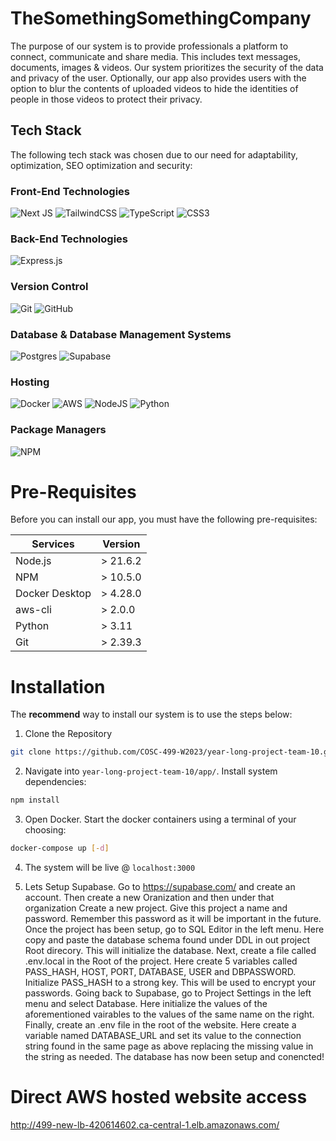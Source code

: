 # TheSomethingSomethingCompany
The purpose of our system is to provide professionals a platform to connect, communicate and share media. This includes text messages, documents, images & videos. Our system prioritizes the security of the data and privacy of the user. Optionally, our app also provides users with the option to blur the contents of uploaded videos to hide the identities of people in those videos to protect their privacy.

## Tech Stack
The following tech stack was chosen due to our need for adaptability, optimization, SEO optimization and security:
### Front-End Technologies
![Next JS](https://img.shields.io/badge/Next-black?style=for-the-badge&logo=next.js&logoColor=white) ![TailwindCSS](https://img.shields.io/badge/tailwindcss-%2338B2AC.svg?style=for-the-badge&logo=tailwind-css&logoColor=white) ![TypeScript](https://img.shields.io/badge/typescript-%23007ACC.svg?style=for-the-badge&logo=typescript&logoColor=white) ![CSS3](https://img.shields.io/badge/css3-%231572B6.svg?style=for-the-badge&logo=css3&logoColor=white)
### Back-End Technologies
![Express.js](https://img.shields.io/badge/express.js-%23404d59.svg?style=for-the-badge&logo=express&logoColor=%2361DAFB)
### Version Control
![Git](https://img.shields.io/badge/git-%23F05033.svg?style=for-the-badge&logo=git&logoColor=white) ![GitHub](https://img.shields.io/badge/github-%23121011.svg?style=for-the-badge&logo=github&logoColor=white)
### Database & Database Management Systems
![Postgres](https://img.shields.io/badge/postgres-%23316192.svg?style=for-the-badge&logo=postgresql&logoColor=white) ![Supabase](https://img.shields.io/badge/Supabase-3ECF8E?style=for-the-badge&logo=supabase&logoColor=white)
### Hosting
![Docker](https://img.shields.io/badge/docker-%230db7ed.svg?style=for-the-badge&logo=docker&logoColor=white) ![AWS](https://img.shields.io/badge/AWS-%23FF9900.svg?style=for-the-badge&logo=amazon-aws&logoColor=white) ![NodeJS](https://img.shields.io/badge/node.js-6DA55F?style=for-the-badge&logo=node.js&logoColor=white) ![Python](https://img.shields.io/badge/python-3670A0?style=for-the-badge&logo=python&logoColor=ffdd54) 
### Package Managers
![NPM](https://img.shields.io/badge/NPM-%23CB3837.svg?style=for-the-badge&logo=npm&logoColor=white)

# Pre-Requisites
Before you can install our app, you must have the following pre-requisites:

| Services       | Version  |
|----------------|----------|
| Node.js        | > 21.6.2 |
| NPM            | > 10.5.0 |
| Docker Desktop | > 4.28.0 |
| aws-cli        | > 2.0.0  |
| Python         | > 3.11   |
| Git            | > 2.39.3 |

# Installation
The **recommend** way to install our system is to use the steps below:

1. Clone the Repository 

```bash
git clone https://github.com/COSC-499-W2023/year-long-project-team-10.git
```

2. Navigate into `year-long-project-team-10/app/`. Install system dependencies:

```bash
npm install
```
3. Open Docker. Start the docker containers using a terminal of your choosing:

```bash
docker-compose up [-d]
```

4. The system will be live @ `localhost:3000`

5. Lets Setup Supabase. Go to https://supabase.com/ and create an account. Then create a new Oranization and then under that organization Create a new project. Give this project a name and password. Remember this password as it will be important in the future. Once the project has been setup, go to SQL Editor in the left menu. Here copy and paste the database schema found under DDL in out project Root direcory. This will initialize the database. Next, create a file called .env.local in the Root of the project. Here create 5 variables called PASS_HASH, HOST, PORT, DATABASE, USER and DBPASSWORD. Initialize PASS_HASH to a strong key. This will be used to encrypt your passwords. Going back to Supabase, go to Project Settings in the left menu and select Database. Here initialize the values of the aforementioned vairables to the values of the same name on the right. Finally, create an .env file in the root of the website. Here create a variable named DATABASE_URL and set its value to the connection string found in the same page as above replacing the missing value in the string as needed. The database has now been setup and conencted!

# Direct AWS hosted website access
http://499-new-lb-420614602.ca-central-1.elb.amazonaws.com/
